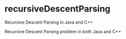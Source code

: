 # recursiveDescentParsing
Recursive Descent Parsing in Java and C++


Recursive Descent Parsing problem in both Java and C++
